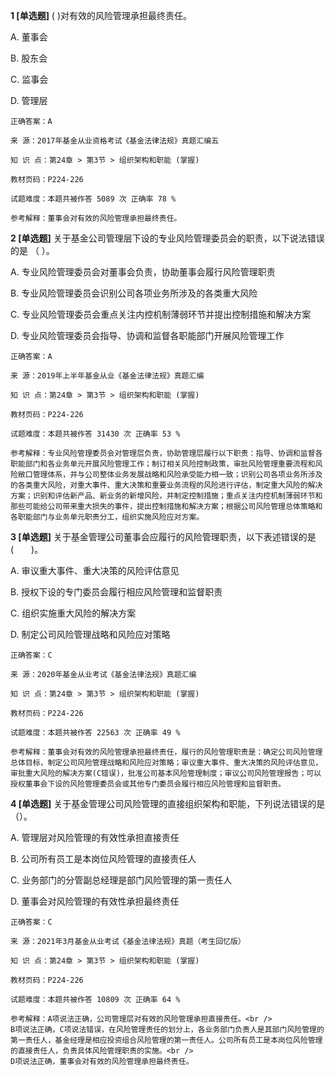 **1 [单选题]** (       )对有效的风险管理承担最终责任。

A. 董事会

B. 股东会

C. 监事会

D. 管理层

```
正确答案：A

来 源：2017年基金从业资格考试《基金法律法规》真题汇编五

知 识 点：第24章 > 第3节 > 组织架构和职能 (掌握)

教材页码：P224-226

试题难度：本题共被作答 5089 次 正确率 78 %

参考解释：董事会对有效的风险管理承担最终责任。
```


**2 [单选题]** 关于基金公司管理层下设的专业风险管理委员会的职责，以下说法错误的是 （    ）。

A. 专业风险管理委员会对董事会负责，协助董事会履行风险管理职责

B. 专业风险管理委员会识别公司各项业务所涉及的各类重大风险

C. 专业风险管理委员会重点关注内控机制薄弱环节并提出控制措施和解决方案

D. 专业风险管理委员会指导、协调和监督各职能部门开展风险管理工作 

```
正确答案：A

来 源：2019年上半年基金从业《基金法律法规》真题汇编

知 识 点：第24章 > 第3节 > 组织架构和职能 (掌握)

教材页码：P224-226

试题难度：本题共被作答 31430 次 正确率 53 %

参考解释：专业风险管理委员会对管理层负责，协助管理层履行以下职责：指导、协调和监督各职能部门和各业务单元开展风险管理工作；制订相关风险控制政策，审批风险管理重要流程和风险敞口管理体系，并与公司整体业务发展战略和风险承受能力相一致；识别公司各项业务所涉及的各类重大风险，对重大事件、重大决策和重要业务流程的风险进行评估，制定重大风险的解决方案；识别和评估新产品、新业务的新增风险，并制定控制措施；重点关注内控机制薄弱环节和那些可能给公司带来重大损失的事件，提出控制措施和解决方案；根据公司风险管理总体策略和各职能部门与业务单元职责分工，组织实施风险应对方案。
```


**3 [单选题]** 关于基金管理公司董事会应履行的风险管理职责，以下表述错误的是(&emsp;&emsp;)。

A. 审议重大事件、重大决策的风险评估意见

B. 授权下设的专门委员会履行相应风险管理和监督职责

C. 组织实施重大风险的解决方案

D. 制定公司风险管理战略和风险应对策略

```
正确答案：C

来 源：2020年基金从业考试《基金法律法规》真题汇编

知 识 点：第24章 > 第3节 > 组织架构和职能 (掌握)

教材页码：P224-226

试题难度：本题共被作答 22563 次 正确率 49 %

参考解释：董事会对有效的风险管理承担最终责任，履行的风险管理职责是：确定公司风险管理总体目标，制定公司风险管理战略和风险应对策略；审议重大事件、重大决策的风险评估意见，审批重大风险的解决方案(C错误)，批准公司基本风险管理制度；审议公司风险管理报告；可以授权董事会下设的风险管理委员会或其他专门委员会履行相应风险管理和监督职责。
```


**4 [单选题]** 关于基金管理公司风险管理的直接组织架构和职能，下列说法错误的是（）。

A. 管理层对风险管理的有效性承担直接责任

B. 公司所有员工是本岗位风险管理的直接责任人

C. 业务部门的分管副总经理是部门风险管理的第一责任人

D. 董事会对风险管理的有效性承担最终责任

```
正确答案：C

来 源：2021年3月基金从业考试《基金法律法规》真题（考生回忆版）

知 识 点：第24章 > 第3节 > 组织架构和职能 (掌握)

教材页码：P224-226

试题难度：本题共被作答 10809 次 正确率 64 %

参考解释：A项说法正确，公司管理层对有效的风险管理承担直接责任。<br />
B项说法正确，C项说法错误，在风险管理责任的划分上，各业务部门负责人是其部门风险管理的第一责任人，基金经理是相应投资组合风险管理的第一责任人。公司所有员工是本岗位风险管理的直接责任人，负责具体风险管理职责的实施。<br />
D项说法正确，董事会对有效的风险管理承担最终责任。
```

